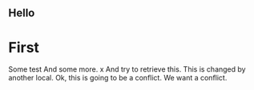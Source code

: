 ## Hello
# First
Some test
And some more.
x
And try to retrieve this.
This is changed by another local.
Ok, this is going to be a conflict.
We want a conflict.
